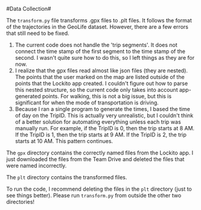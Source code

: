 #Data Collection#

The `transform.py` file transforms .gpx files to .plt files. It follows the format of the trajectories in the GeoLife dataset. However, there are a few errors that still need to be fixed.
1. The current code does not handle the 'trip segments'. It does not connect the time stamp of the first segment to the time stamp of the second. I wasn't quite sure how to do this, so I left things as they are for now.
2. I realize that the gpx files read almost like json files (they are nested). The points that the user marked on the map are listed outside of the points that the Lockito app created. I couldn't figure out how to parse this nested structure, so the current code only takes into account app-generated points. For walking, this is not a big issue, but this is significant for when the mode of transportation is driving.
3. Because I ran a single program to generate the times, I based the time of day on the TripID. This is actually very unrealistic, but I couldn't think of a better solution for automating everything unless each trip was manually run. For example, if the TripID is 0, then the trip starts at 8 AM. If the TripID is 1, then the trip starts at 9 AM. If the TripID is 2, the trip starts at 10 AM. This pattern continues.

The `gpx` directory contains the correctly named files from the Lockito app. I just downloaded the files from the Team Drive and deleted the files that were named incorrectly.

The `plt` directory contains the transformed files.

To run the code, I recommend deleting the files in the `plt` directory (just to see things better). Please run `transform.py` from outside the other two directories!
